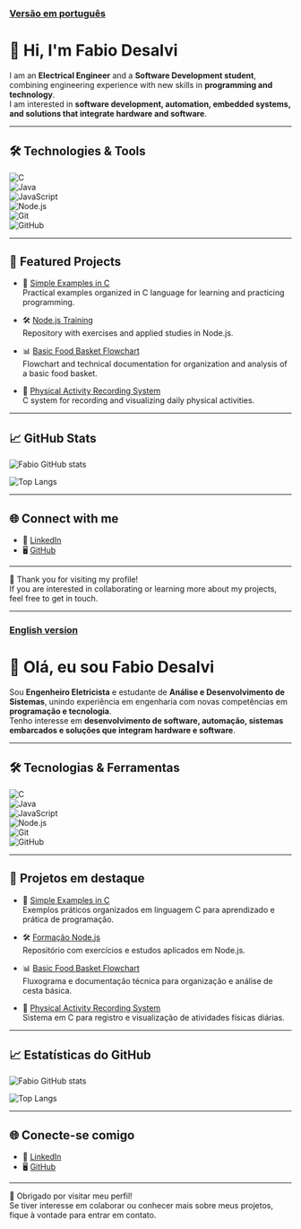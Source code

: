 ### [Versão em português](#English-version)
# 👋 Hi, I'm Fabio Desalvi  

I am an **Electrical Engineer** and a **Software Development student**, combining engineering experience with new skills in **programming and technology**.  
I am interested in **software development, automation, embedded systems, and solutions that integrate hardware and software**.  

---

## 🛠️ Technologies & Tools  

![C](https://img.shields.io/badge/C-00599C?style=for-the-badge&logo=c&logoColor=white)  
![Java](https://img.shields.io/badge/Java-ED8B00?style=for-the-badge&logo=openjdk&logoColor=white)  
![JavaScript](https://img.shields.io/badge/JavaScript-F7DF1E?style=for-the-badge&logo=javascript&logoColor=black)  
![Node.js](https://img.shields.io/badge/Node.js-43853D?style=for-the-badge&logo=node.js&logoColor=white)  
![Git](https://img.shields.io/badge/Git-F05032?style=for-the-badge&logo=git&logoColor=white)  
![GitHub](https://img.shields.io/badge/GitHub-181717?style=for-the-badge&logo=github&logoColor=white)  

---

## 📌 Featured Projects  

- 📘 [Simple Examples in C](https://github.com/engfabiodesalvi/simple-examples-c)  
Practical examples organized in C language for learning and practicing programming.  

<!--
- 🎮 [Java 2D Game MVC](https://github.com/engfabiodesalvi/java-2d-game)  
2D game developed in Java, using MVC architecture, animations, and sounds.  
-->

- 🛠️ [Node.js Training](https://github.com/engfabiodesalvi/formacao-nodejs)  
Repository with exercises and applied studies in Node.js.  

- 📊 [Basic Food Basket Flowchart](https://github.com/engfabiodesalvi/basic-food-basket-flowchart)  
Flowchart and technical documentation for organization and analysis of a basic food basket.  

- 🏃 [Physical Activity Recording System](https://github.com/engfabiodesalvi/physical-activity-recording-system)  
C system for recording and visualizing daily physical activities.  

---

## 📈 GitHub Stats  

![Fabio GitHub stats](https://github-readme-stats.vercel.app/api?username=engfabiodesalvi&show_icons=true&theme=dark)  

![Top Langs](https://github-readme-stats.vercel.app/api/top-langs/?username=engfabiodesalvi&layout=compact&theme=dark)  

---

## 🌐 Connect with me  

- 💼 [LinkedIn](https://www.linkedin.com/in/fabiotoledobonemerdesalvi/)  
- 🖥️ [GitHub](https://github.com/engfabiodesalvi)  

---

🔗 Thank you for visiting my profile!  
If you are interested in collaborating or learning more about my projects, feel free to get in touch.  

--- 

### [English version](#Versão-em-português)
# 👋 Olá, eu sou Fabio Desalvi  

Sou **Engenheiro Eletricista** e estudante de **Análise e Desenvolvimento de Sistemas**, unindo experiência em engenharia com novas competências em **programação e tecnologia**.  
Tenho interesse em **desenvolvimento de software, automação, sistemas embarcados e soluções que integram hardware e software**.  

---

## 🛠️ Tecnologias & Ferramentas  

![C](https://img.shields.io/badge/C-00599C?style=for-the-badge&logo=c&logoColor=white)  
![Java](https://img.shields.io/badge/Java-ED8B00?style=for-the-badge&logo=openjdk&logoColor=white)  
![JavaScript](https://img.shields.io/badge/JavaScript-F7DF1E?style=for-the-badge&logo=javascript&logoColor=black)  
![Node.js](https://img.shields.io/badge/Node.js-43853D?style=for-the-badge&logo=node.js&logoColor=white)  
![Git](https://img.shields.io/badge/Git-F05032?style=for-the-badge&logo=git&logoColor=white)  
![GitHub](https://img.shields.io/badge/GitHub-181717?style=for-the-badge&logo=github&logoColor=white)  

---

## 📌 Projetos em destaque  

- 📘 [Simple Examples in C](https://github.com/engfabiodesalvi/simple-examples-c)  
Exemplos práticos organizados em linguagem C para aprendizado e prática de programação.  

<!--
- 🎮 [Java 2D Game MVC](https://github.com/engfabiodesalvi/java-2d-game)  
Jogo 2D desenvolvido em Java, utilizando arquitetura MVC, animações e sons.  
-->

- 🛠️ [Formação Node.js](https://github.com/engfabiodesalvi/formacao-nodejs)  
Repositório com exercícios e estudos aplicados em Node.js.  

- 📊 [Basic Food Basket Flowchart](https://github.com/engfabiodesalvi/basic-food-basket-flowchart)  
Fluxograma e documentação técnica para organização e análise de cesta básica.  

- 🏃 [Physical Activity Recording System](https://github.com/engfabiodesalvi/physical-activity-recording-system)  
Sistema em C para registro e visualização de atividades físicas diárias.  

---

## 📈 Estatísticas do GitHub  

![Fabio GitHub stats](https://github-readme-stats.vercel.app/api?username=engfabiodesalvi&show_icons=true&theme=dark)  

![Top Langs](https://github-readme-stats.vercel.app/api/top-langs/?username=engfabiodesalvi&layout=compact&theme=dark)  

---

## 🌐 Conecte-se comigo  

- 💼 [LinkedIn](https://www.linkedin.com/in/fabiotoledobonemerdesalvi/)  
- 🖥️ [GitHub](https://github.com/engfabiodesalvi)  

---

🔗 Obrigado por visitar meu perfil!  
Se tiver interesse em colaborar ou conhecer mais sobre meus projetos, fique à vontade para entrar em contato.  


<!--
## Hi there 👋
**engfabiodesalvi/engfabiodesalvi** is a ✨ _special_ ✨ repository because its `README.md` (this file) appears on your GitHub profile.

Here are some ideas to get you started:

- 🔭 I’m currently working on ...
- 🌱 I’m currently learning ...
- 👯 I’m looking to collaborate on ...
- 🤔 I’m looking for help with ...
- 💬 Ask me about ...
- 📫 How to reach me: ...
- 😄 Pronouns: ...
- ⚡ Fun fact: ...
-->
